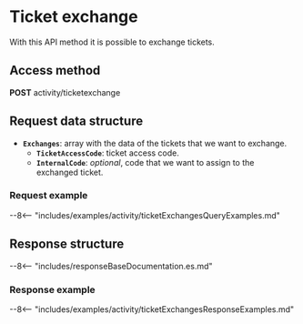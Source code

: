 # Ticket exchange

With this API method it is possible to exchange tickets.

## Access method

**POST** activity/ticketexchange

## Request data structure

- **`Exchanges`**: array with the data of the tickets that we want to exchange.
    - **`TicketAccessCode`**: ticket access code.
    - **`InternalCode`**: *optional*, code that we want to assign to the exchanged ticket.

### Request example

--8<-- "includes/examples/activity/ticketExchangesQueryExamples.md"

## Response structure

--8<-- "includes/responseBaseDocumentation.es.md"

### Response example

--8<-- "includes/examples/activity/ticketExchangesResponseExamples.md"
